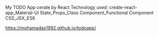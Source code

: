 ﻿My TODO App cerate by React 
Technology used:
create-react-app_Material-UI
State_Props_Class Component_Functional Component
CSS_JSX_ES6

https://mohamadas1992.github.io/todoapp/
